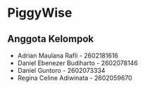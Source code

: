 # PiggyWise
## Anggota Kelompok
- Adrian Maulana Rafli - 2602181616
- Daniel Ebenezer Budiharto - 2602078146
- Daniel Guntoro - 2602073334
- Regina Celine Adiwinata - 2602059670

